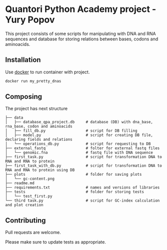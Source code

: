 # Quantori Python Academy project - Yury Popov

This project consists of some scripts for manipulating with DNA and RNA sequences and database for storing relations between bases, codons and aminoacids. 

## Installation

Use [docker](https://docker.com) to run container with project.

```bash
docker run my_pretty_dnas
```

## Composing

The project has next structure

```
├── data
│   ├── database_qpa_project.db     # database (DB) with dna_base, rna_base, codon and aminoacids
│   ├── fill_db.py                  # script for DB filling
│   ├── model.py                    # script for creating DB file, declaring fields and relations
│   └── operations_db.py            # script for requesting to DB
├── external_fastq                  # folter for external fastq files
│   └── genomic.fna                 # fastq file with DNA sequence
├── first_task.py                   # script for transformation DNA to RNA and RNA to protein
├── first_task_with_db.py           # script for transformation DNA to RNA and RNA to protein using DB
├── plots                           # folder for saving plots
│   └── gc-content.png
├── readme.md
├── requirements.txt                # names and versions of libraries
├── tests                           # folder for storing tests
│   └── test_first.py
└── third task.py                   # script for GC-index calculation and plot creation
```


## Contributing

Pull requests are welcome. 

Please make sure to update tests as appropriate.
